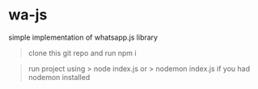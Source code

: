 # wa-js
simple implementation of whatsapp.js library

> clone this git repo and run npm i

> run project using > node index.js or > nodemon index.js if you had nodemon installed
